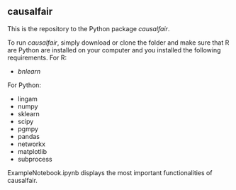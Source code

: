 ## causalfair

This is the repository to the Python package *causalfair*. 

To run *causalfair*, simply download or clone the folder and make sure that R are Python are installed on your computer and you installed the following requirements.
For R:
- *bnlearn*

For Python:
- lingam
- numpy
- sklearn
- scipy
- pgmpy
- pandas
- networkx
- matplotlib
- subprocess


ExampleNotebook.ipynb displays the most important functionalities of causalfair.
